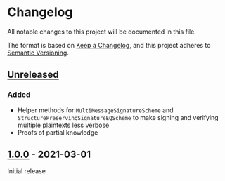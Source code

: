 # Changelog
All notable changes to this project will be documented in this file.

The format is based on [Keep a Changelog](https://keepachangelog.com/en/1.0.0/),
and this project adheres to [Semantic Versioning](https://semver.org/spec/v2.0.0.html).

## [Unreleased]

### Added

- Helper methods for `MultiMessageSignatureScheme` and `StructurePreservingSignatureEQScheme` to make signing and verifying multiple plaintexts less verbose
- Proofs of partial knowledge

## [1.0.0] - 2021-03-01

Initial release

[Unreleased]: https://github.com/cryptimeleon/craco/compare/v1.0.0...HEAD
[1.0.0]: https://github.com/cryptimeleon/craco/releases/tag/v1.0.0